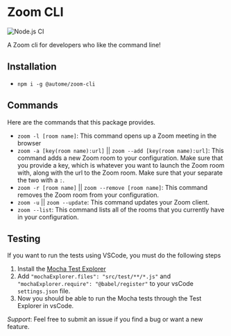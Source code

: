 # Zoom CLI
![Node.js CI](https://github.com/Autome-Tooling/zoom-cli/workflows/Node.js%20CI/badge.svg)

A Zoom cli for developers who like the command line!

## Installation

* `npm i -g @autome/zoom-cli`

## Commands

Here are the commands that this package provides.

+ `zoom -l [room name]`: This command opens up a Zoom meeting in the browser
+ `zoom -a [key(room name):url]` || `zoom --add [key(room name):url]`: This command adds a new Zoom room to your configuration. Make sure that you provide a key, which is whatever you want to launch the Zoom room with, along with the url to the Zoom room. Make sure that your separate the two with a `:`.
+ `zoom -r [room name]` || `zoom --remove [room name]`: This command removes the Zoom room from your configuration.
+ `zoom -u` || `zoom --update`: This command updates your Zoom client.
+ `zoom --list`: This command lists all of the rooms that you currently have in your configuration.

## Testing

If you want to run the tests using VSCode, you must do the following steps
1. Install the [Mocha Test Explorer](https://marketplace.visualstudio.com/items?itemName=hbenl.vscode-mocha-test-adapter)
2. Add `"mochaExplorer.files": "src/test/**/*.js"` and `"mochaExplorer.require": "@babel/register"` to your vsCode `settings.json` file.
3. Now you should be able to run the Mocha tests through the Test Explorer in vsCode.

*Support*: Feel free to submit an issue if you find a bug or want a new feature.
